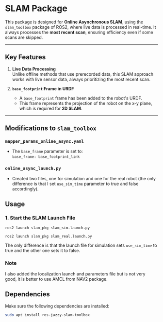 # SLAM Package

This package is designed for **Online Asynchronous SLAM**, using the `slam_toolbox` package of ROS2, where live data is processed in real-time. It always processes the **most recent scan**, ensuring efficiency even if some scans are skipped.

---

## Key Features

1. **Live Data Processing**  
   Unlike offline methods that use prerecorded data, this SLAM approach works with live sensor data, always prioritizing the most recent scan.

2. **`base_footprint` Frame in URDF**  
   - A `base_footprint` frame has been added to the robot's URDF.  
   - This frame represents the projection of the robot on the x-y plane, which is required for **2D SLAM**.

---

## Modifications to `slam_toolbox`

### `mapper_params_online_async.yaml`
- The `base_frame` parameter is set to:  
  ```base_frame: base_footprint_link```
### `online_async_launch.py`
- Created two files, one for simulation and one for the real robot (the only difference is that I set `use_sim_time` parameter to true and false accordingly).

## Usage 
### 1. **Start the SLAM Launch File**  
   ```ros2 launch slam_pkg slam_sim.launch.py```
   
   ```ros2 launch slam_pkg slam_real.launch.py```
   
The only difference is that the launch file for simulation sets `use_sim_time` to true and the other one sets it to false.

### Note
I also added the localization launch and parameters file but is not very good, it is better to use AMCL from NAV2 package.
## Dependencies

Make sure the following dependencies are installed:

```bash
sudo apt install ros-jazzy-slam-toolbox
